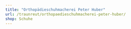 ```yaml
---
title: "Orthopädieschuhmacherei Peter Huber"
url: /traunreut/orthopaedieschuhmacherei-peter-huber/
shop: Schuhe
---
```

